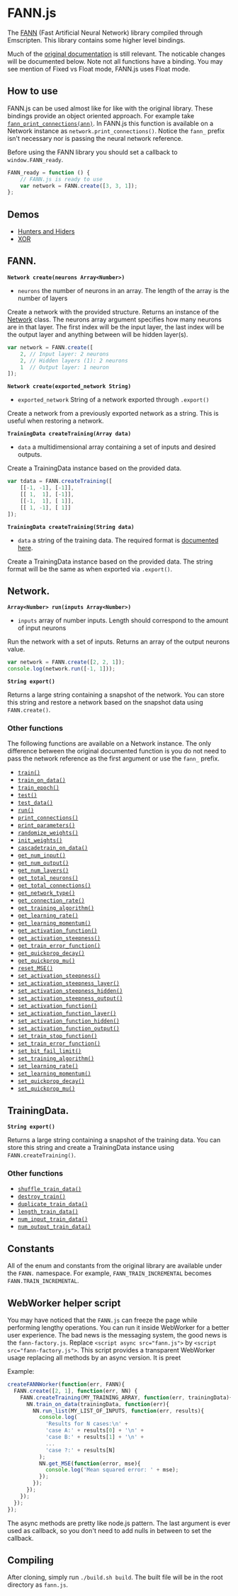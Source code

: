 # FANN.js

The [FANN](http://leenissen.dk/fann/index.php) (Fast Artificial Neural Network) library compiled through Emscripten. This library contains some higher level bindings.

Much of the [original documentation](http://leenissen.dk/fann/html/files/fann-h.html) is still relevant. The noticable changes will be documented below. Note not all functions have a binding. You may see mention of Fixed vs Float mode, FANN.js uses Float mode.

## How to use

FANN.js can be used almost like for like with the original library. These bindings provide an object oriented approach. For example take [`fann_print_connections(ann)`](http://leenissen.dk/fann/html/files/fann-h.html#fann_print_connections). In FANN.js this function is available on a Network instance as `network.print_connections()`. Notice the `fann_` prefix isn't necessary nor is passing the neural network reference.

Before using the FANN library you should set a callback to `window.FANN_ready`.

~~~js
FANN_ready = function () {
	// FANN.js is ready to use	
	var network = FANN.create([3, 3, 1]);
};
~~~

## Demos

- [Hunters and Hiders](http://louisstow.github.io/fann.js/tests/game.html)
- [XOR](http://louisstow.github.io/fann.js/tests/xor.html)

## FANN.

**`Network create(neurons Array<Number>)`**
- `neurons` the number of neurons in an array. The length of the array is the number of layers

Create a network with the provided structure. Returns an instance of the [Network](#Network) class. The neurons array argument specifies how many neurons are in that layer. The first index will be the input layer, the last index will be the output layer and anything between will be hidden layer(s).

~~~js
var network = FANN.create([
	2, // Input layer: 2 neurons
	2, // Hidden layers (1): 2 neurons
	1  // Output layer: 1 neuron
]);
~~~

**`Network create(exported_network String)`**
- `exported_network` String of a network exported through `.export()`

Create a network from a previously exported network as a string. This is useful when restoring a network.

**`TrainingData createTraining(Array data)`**
- `data` a multidimensional array containing a set of inputs and desired outputs.

Create a TrainingData instance based on the provided data. 

~~~js
var tdata = FANN.createTraining([
    [[-1, -1], [-1]],
    [[ 1,  1], [-1]],
    [[-1,  1], [ 1]],
    [[ 1, -1], [ 1]]
]);
~~~

**`TrainingData createTraining(String data)`**
- `data` a string of the training data. The required format is [documented here](http://leenissen.dk/fann/html/files/fann_train-h.html#fann_read_train_from_file).

Create a TrainingData instance based on the provided data. The string format will be the same as when exported via `.export()`.

## Network.

**`Array<Number> run(inputs Array<Number>)`**
- `inputs` array of number inputs. Length should correspond to the amount of input neurons

Run the network with a set of inputs. Returns an array of the output neurons value.

~~~js
var network = FANN.create([2, 2, 1]);
console.log(network.run([-1, 1]));
~~~

**`String export()`**

Returns a large string containing a snapshot of the network. You can store this string and restore a network based on the snapshot data using `FANN.create()`.

### Other functions

The following functions are available on a Network instance. The only difference between the original documented function is you do not need to pass the network reference as the first argument or use the `fann_` prefix.

- [`train()`](http://leenissen.dk/fann/html/files/fann_train-h.html#fann_train)
- [`train_on_data()`](http://leenissen.dk/fann/html/files/fann_train-h.html#fann_train_on_data)
- [`train_epoch()`](http://leenissen.dk/fann/html/files/fann_train-h.html#fann_train_epoch)
- [`test()`](http://leenissen.dk/fann/html/files/fann_train-h.html#fann_test)
- [`test_data()`](http://leenissen.dk/fann/html/files/fann_train-h.html#fann_test_data)
- [`run()`](http://leenissen.dk/fann/html/files/fann-h.html#fann_run)
- [`print_connections()`](http://leenissen.dk/fann/html/files/fann-h.html#fann_print_connections)
- [`print_parameters()`](http://leenissen.dk/fann/html/files/fann-h.html#fann_print_connections)
- [`randomize_weights()`](http://leenissen.dk/fann/html/files/fann-h.html#fann_init_weights)
- [`init_weights()`](http://leenissen.dk/fann/html/files/fann-h.html#fann_randomize_weights)
- [`cascadetrain_on_data()`](http://leenissen.dk/fann/html/files/fann_cascade-h.html#fann_cascadetrain_on_data)
- [`get_num_input()`](http://leenissen.dk/fann/html/files/fann-h.html#fann_get_num_input)
- [`get_num_output()`](http://leenissen.dk/fann/html/files/fann-h.html#fann_get_num_output)
- [`get_num_layers()`](http://leenissen.dk/fann/html/files/fann-h.html#fann_get_num_layers)
- [`get_total_neurons()`](http://leenissen.dk/fann/html/files/fann-h.html#fann_get_total_neurons)
- [`get_total_connections()`](http://leenissen.dk/fann/html/files/fann-h.html#fann_get_total_connections)
- [`get_network_type()`](http://leenissen.dk/fann/html/files/fann-h.html#fann_get_network_type)
- [`get_connection_rate()`](http://leenissen.dk/fann/html/files/fann-h.html#fann_get_connection_rate)
- [`get_training_algorithm()`](http://leenissen.dk/fann/html/files/fann-h.html#fann_get_training_algorithm)
- [`get_learning_rate()`](http://leenissen.dk/fann/html/files/fann_train-h.html#fann_get_learning_rate)
- [`get_learning_momentum()`](http://leenissen.dk/fann/html/files/fann_train-h.html#fann_get_learning_momentum)
- [`get_activation_function()`](http://leenissen.dk/fann/html/files/fann_train-h.html#fann_get_activation_function)
- [`get_activation_steepness()`](http://leenissen.dk/fann/html/files/fann_train-h.html#fann_get_activation_steepness)
- [`get_train_error_function()`](http://leenissen.dk/fann/html/files/fann_train-h.html#fann_get_train_error_function)
- [`get_quickprop_decay()`](http://leenissen.dk/fann/html/files/fann_train-h.html#fann_get_quickprop_decay)
- [`get_quickprop_mu()`](http://leenissen.dk/fann/html/files/fann_train-h.html#fann_get_quickprop_mu)
- [`reset_MSE()`](http://leenissen.dk/fann/html/files/fann_train-h.html#fann_reset_MSE)
- [`set_activation_steepness()`](http://leenissen.dk/fann/html/files/fann_train-h.html#fann_set_activation_steepness)
- [`set_activation_steepness_layer()`](http://leenissen.dk/fann/html/files/fann_train-h.html#fann_set_activation_steepness_layer)
- [`set_activation_steepness_hidden()`](http://leenissen.dk/fann/html/files/fann_train-h.html#fann_set_activation_steepness_hidden)
- [`set_activation_steepness_output()`](http://leenissen.dk/fann/html/files/fann_train-h.html#fann_set_activation_steepness_output)
- [`set_activation_function()`](http://leenissen.dk/fann/html/files/fann_train-h.html#fann_set_activation_function)
- [`set_activation_function_layer()`](http://leenissen.dk/fann/html/files/fann_train-h.html#fann_set_activation_function_layer)
- [`set_activation_function_hidden()`](http://leenissen.dk/fann/html/files/fann_train-h.html#fann_set_activation_function_hidden)
- [`set_activation_function_output()`](http://leenissen.dk/fann/html/files/fann_train-h.html#fann_set_activation_function_output)
- [`set_train_stop_function()`](http://leenissen.dk/fann/html/files/fann_train-h.html#fann_set_train_stop_function)
- [`set_train_error_function()`](http://leenissen.dk/fann/html/files/fann_train-h.html#fann_set_train_error_function)
- [`set_bit_fail_limit()`](http://leenissen.dk/fann/html/files/fann_train-h.html#fann_set_bit_fail_limit)
- [`set_training_algorithm()`](http://leenissen.dk/fann/html/files/fann_train-h.html#fann_set_training_algorithm)
- [`set_learning_rate()`](http://leenissen.dk/fann/html/files/fann_train-h.html#fann_set_learning_rate)
- [`set_learning_momentum()`](http://leenissen.dk/fann/html/files/fann_train-h.html#fann_set_learning_momentum)
- [`set_quickprop_decay()`](http://leenissen.dk/fann/html/files/fann_train-h.html#fann_set_quickprop_decay)
- [`set_quickprop_mu()`](http://leenissen.dk/fann/html/files/fann_train-h.html#fann_set_quickprop_mu)

## TrainingData.

**`String export()`**

Returns a large string containing a snapshot of the training data. You can store this string and create a TrainingData instance using `FANN.createTraining()`.

### Other functions

- [`shuffle_train_data()`](http://leenissen.dk/fann/html/files/fann_train-h.html#fann_shuffle_train_data)
- [`destroy_train()`](http://leenissen.dk/fann/html/files/fann_train-h.html#fann_destroy_train)
- [`duplicate_train_data()`](http://leenissen.dk/fann/html/files/fann_train-h.html#fann_duplicate_train_data)
- [`length_train_data()`](http://leenissen.dk/fann/html/files/fann_train-h.html#fann_length_train_data)
- [`num_input_train_data()`](http://leenissen.dk/fann/html/files/fann_train-h.html#fann_num_input_train_data)
- [`num_output_train_data()`](http://leenissen.dk/fann/html/files/fann_train-h.html#fann_num_output_train_data)

## Constants

All of the enum and constants from the original library are available under the `FANN.` namespace. For example, `FANN_TRAIN_INCREMENTAL` becomes `FANN.TRAIN_INCREMENTAL`.

## WebWorker helper script

You may have noticed that the `FANN.js` can freeze the page while performing lengthy operations. You can run it inside WebWorker for a better user experience. The bad news is the messaging system, the good news is the `fann-factory.js`. Replace `<script async src="fann.js">` by `<script src="fann-factory.js">`. This script provides a transparent WebWorker usage replacing all methods by an async version. It is preet

Example:
~~~js
createFANNWorker(function(err, FANN){
  FANN.create([2, 1], function(err, NN) {
    FANN.createTraining(MY_TRAINING_ARRAY, function(err, trainingData){
      NN.train_on_data(trainingData, function(err){
        NN.run_list(MY_LIST_OF_INPUTS, function(err, results){
          console.log(
            'Results for N cases:\n' +
            'case A:' + results[0] + '\n' +
            'case B:' + results[1] + '\n' +
            ...
            'case ?:' + results[N]
          );
          NN.get_MSE(function(error, mse){
            console.log('Mean squared error: ' + mse);
          });
        });
      });
    });
  });
});
~~~

The async methods are pretty like node.js pattern. The last argument is ever used as callback, so you don't need to add nulls in between to set the callback.

## Compiling

After cloning, simply run `./build.sh build`. The built file will be in the root directory as `fann.js`.
